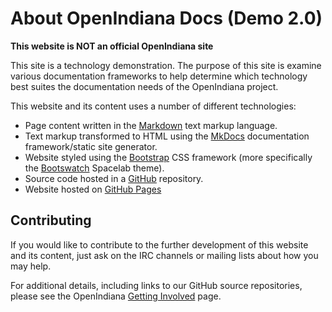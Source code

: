 # About OpenIndiana Docs (Demo 2.0)

**This website is NOT an official OpenIndiana site**

This site is a technology demonstration.
The purpose of this site is examine various documentation frameworks to help determine which technology best suites the documentation needs of the OpenIndiana project.

This website and its content uses a number of different technologies:

* Page content written in the [Markdown](https://daringfireball.net/projects/markdown/) text markup language.
* Text markup transformed to HTML using the [MkDocs](http://www.mkdocs.org/) documentation framework/static site generator.
* Website styled using the [Bootstrap](http://getbootstrap.com/) CSS framework (more specifically the [Bootswatch](https://bootswatch.com/) Spacelab theme).
* Source code hosted in a [GitHub](https://github.com/makruger/website-2.0) repository.
* Website hosted on [GitHub Pages](https://pages.github.com/)

## Contributing

If you would like to contribute to the further development of this website and its content, just ask on the IRC channels or mailing lists about how you may help.

For additional details, including links to our GitHub source repositories, please see the OpenIndiana [Getting Involved](http://www.openindiana.org/community/getting-involved) page.


